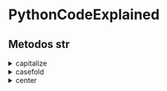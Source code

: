 # PythonCodeExplained



## Metodos str 
<details>
<summary>capitalize</summary>

## capitalize()

capitalize
Ejemplo: cadena = "hola mundo", cadena.capitalize() devuelve "Hola mundo".

```python
cadena = "hola mundo"
cadena.capitalize()
Ouput:
"Hola mundo"
```
Explicación:
Devuelve una copia de la cadena con la primera letra en mayúscula y el resto en minúscula.


</details>

<details>
<summary>casefold</summary>

## casefold

```python
Row(
  children: [
    Text('Hola'),
    Text('mundo'),
  ],
)
```


</details>
<details>
<summary>center</summary>

## center

```python
Column(
  children: <Widget>[
    Text('Título'),
    Text('Descripción'),
  ],
)

```

